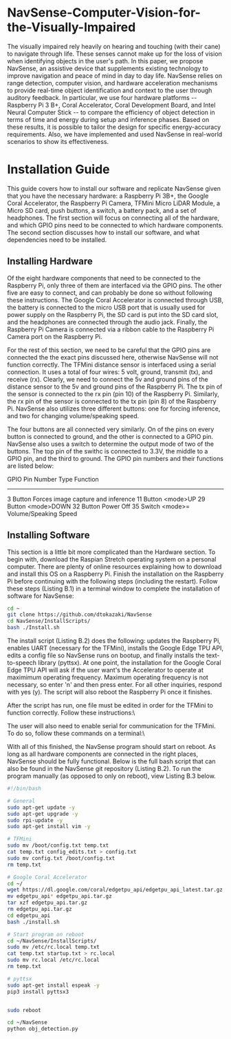 # NavSense-Computer-Vision-for-the-Visually-Impaired
The visually impaired rely heavily on hearing and touching (with their cane) to navigate through life. 
These senses cannot make up for the loss of vision when identifying objects in the user's path. 
In this paper, we propose NavSense, an assistive device that supplements existing technology to improve navigation and peace of mind in day to day life. 
NavSense relies on range detection, computer vision, and hardware acceleration mechanisms to provide real-time object identification and context to the user through auditory feedback. 
In particular, we use four hardware platforms -- Raspberry Pi 3 B+, Coral Accelerator, Coral Development Board, and Intel Neural Computer Stick -- to compare the efficiency of object detection in terms of time and energy during setup and inference phases.
Based on these results, it is possible to tailor the design for specific energy-accuracy requirements.
Also, we have implemented and used NavSense in real-world scenarios to show its effectiveness.

Installation Guide
==================

This guide covers how to install our software and replicate NavSense
given that you have the necessary hardware: a Raspberry Pi 3B+, the
Google Coral Accelerator, the Raspberry Pi Camera, TFMini Micro LiDAR
Module, a Micro SD card, push buttons, a switch, a battery pack, and a
set of headphones. The first section will focus on connecting all of the
hardware, and which GPIO pins need to be connected to which hardware
components. The second section discusses how to install our software,
and what dependencies need to be installed.

Installing Hardware
-------------------

Of the eight hardware components that need to be connected to the
Raspberry Pi, only three of them are interfaced via the GPIO pins. The
other five are easy to connect, and can probably be done so without
following these instructions. The Google Coral Accelerator is connected
through USB, the battery is connected to the micro USB port that is
usually used for power supply on the Raspberry Pi, the SD card is put
into the SD card slot, and the headphones are connected through the
audio jack. Finally, the Raspberry Pi Camera is connected via a ribbon
cable to the Raspberry Pi Camera port on the Raspberry Pi.

For the rest of this section, we need to be careful that the GPIO pins
are connected the the exact pins discussed here, otherwise NavSense will
not function correctly. The TFMini distance sensor is interfaced using a
serial connection. It uses a total of four wires: 5 volt, ground,
transmit (tx), and receive (rx). Clearly, we need to connect the 5v and
ground pins of the distance sensor to the 5v and ground pins of the
Raspberry Pi. The tx pin of the sensor is connected to the rx pin (pin
10) of the Raspberry Pi. Similarly, the rx pin of the sensor is
connected to the tx pin (pin 8) of the Raspberry Pi. NavSense also
utilizes three different buttons: one for forcing inference, and two for
changing volume/speaking speed.

The four buttons are all connected very similarly. On of the pins on
every button is connected to ground, and the other is connected to a
GPIO pin. NavSense also uses a switch to determine the output mode of
two of the buttons. The top pin of the swithc is connected to 3.3V, the
middle to a GPIO pin, and the third to ground. The GPIO pin numbers and
their functions are listed below:

  GPIO Pin Number   Type     Function
  ----------------- -------- ------------------------------------
  3                 Button   Forces image capture and inference
  11                Button   \<mode\>UP
  29                Button   \<mode\>DOWN
  32                Button   Power Off
  35                Switch   \<mode\>= Volume/Speaking Speed

Installing Software
-------------------

This section is a little bit more complicated than the Hardware section.
To begin with, download the Raspian Stretch operating system on a
personal computer. There are plenty of online resources explaining how
to download and install this OS on a Raspberry Pi. Finish the
installation on the Raspberry Pi before continuing with the following
steps (including the restart). Follow these steps (Listing B.1) in a
terminal window to complete the installation of software for NavSense:

``` {.bash language="bash" caption="Getting Started with NavSense Installation"}
cd ~
git clone https://github.com/dtokazaki/NavSense
cd NavSense/InstallScripts/
bash ./Install.sh
```

The install script (Listing B.2) does the following: updates the
Raspberry Pi, enables UART (necessary for the TFMini), installs the
Google Edge TPU API, edits a config file so NavSense runs on bootup, and
finally installs the text-to-speech library (pyttsx). At one point, the
installation for the Google Coral Edge TPU API will ask if the user
want's the Accelerator to operate at maximimum operating frequency.
Maximum operating frequency is not necessary, so enter 'n' and then
press enter. For all other inquiries, respond with yes (y). The script
will also reboot the Raspberry Pi once it finishes.

After the script has run, one file must be edited in order for the
TFMini to function correctly. Follow these instructions:\

The user will also need to enable serial for communication for the
TFMini. To do so, follow these commands on a terminal:\

With all of this finished, the NavSense program should start on reboot.
As long as all hardware components are connected in the right places,
NavSense should be fully functional. Below is the full bash script that
can also be found in the NavSense git repository (Listing B.2). To run
the program manually (as opposed to only on reboot), view Listing B.3
below.

``` {.bash language="bash" caption="Installation Script for NavSense"}
#!/bin/bash

# General
sudo apt-get update -y
sudo apt-get upgrade -y
sudo rpi-update -y
sudo apt-get install vim -y

# TFMini
sudo mv /boot/config.txt temp.txt
cat temp.txt config_edits.txt > config.txt
sudo mv config.txt /boot/config.txt
rm temp.txt

# Google Coral Accelerator
cd ~/
wget https://dl.google.com/coral/edgetpu_api/edgetpu_api_latest.tar.gz -O edgetpu_api.tar.gz --trust-server-names
mv edgetpu_api* edgetpu_api.tar.gz
tar xzf edgetpu_api.tar.gz
rm edgetpu_api.tar.gz
cd edgetpu_api
bash ./install.sh

# Start program on reboot
cd ~/NavSense/InstallScripts/
sudo mv /etc/rc.local temp.txt
cat temp.txt startup.txt > rc.local
sudo mv rc.local /etc/rc.local
rm temp.txt

# pyttsx
sudo apt-get install espeak -y
pip3 install pyttsx3 


sudo reboot
```

``` {.bash language="bash" caption="How to Run NavSense Manually"}
cd ~/NavSense
python obj_detection.py
```

